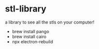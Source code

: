 # stl-library

a library to see all the stls on your computer!

- brew install pango
- brew install cairo
- npx electron-rebuild
